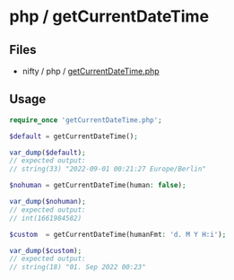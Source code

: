 # php / getCurrentDateTime

## Files

- nifty / php / [getCurrentDateTime.php](../../php/getCurrentDateTime.php)

## Usage

```php
require_once 'getCurrentDateTime.php';
```

```php
$default = getCurrentDateTime();

var_dump($default);
// expected output:
// string(33) "2022-09-01 00:21:27 Europe/Berlin"
```

```php
$nohuman = getCurrentDateTime(human: false);

var_dump($nohuman);
// expected output:
// int(1661984582)
```

```php
$custom  = getCurrentDateTime(humanFmt: 'd. M Y H:i');

var_dump($custom);
// expected output:
// string(18) "01. Sep 2022 00:23"
```
